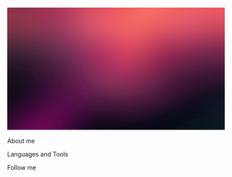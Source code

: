 [![Header](https://github.com/BONK777/bonk777/blob/main/assets/fon_pyatna_temnyy_91678_1920x1080.jpg)](https://bonk777.github.io/portfolio/)

About me  

Languages and Tools

Follow me
